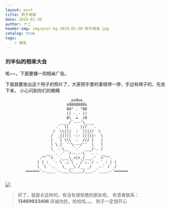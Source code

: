 ```yaml
---
layout: post
title: 狗子相亲
date: 2019-01-30
author: 十二
header-img: img/post-bg-2019-01-30-狗子相亲.jpg
catalog: true
tags:
    - 相亲
---
```


### 刘半仙的相亲大会

咳~~，下面要播一则相亲广告。

下面我要放出这个狗子的照片了，大家把手里的事情停一停，手边有椅子的，先坐下来，
小心闪到你们的眼睛
```
							_ooOoo_  
						   o8888888o  
						   88" . "88  
						   (| -_- |)  
						   O\  =  /O  
						____/`---'\____  
					  .'  \|     |//  `.  
					 /  \\|||  :  |||//  \  
					/  _||||| -:- |||||-  \  
					|   | \\\  -  /// |   |  
					| \_|  ''\---/''  |   |  
					\  .-\__  `-`  ___/-. /  
				  ___`. .'  /--.--\  `. . __   
			   ."" '<  `.___\_<|>_/___.'  >'"".  
			  | | :  `- \`.;`\ _ /`;.`/ - ` : | |  
			  \  \ `-.   \_ __\ /__ _/   .-` /  /  
		 ======`-.____`-.___\_____/___.-`____.-'======  


```

![](http://129.211.19.116/blog/2019-01-30-狗子相亲-1.jpg)

> 好了，就是长这样的，有没有很惊艳的朋友呢，
> 有意者联系：**13469933406**
> 非诚勿扰，哈哈哈。。。
> 狗子一定很开心